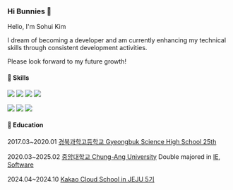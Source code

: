 ### Hi Bunnies 🩵
Hello, I'm Sohui Kim

I dream of becoming a developer and am currently enhancing my technical skills through consistent development activities.

Please look forward to my future growth!

#### 🥬 Skills

<img src="https://img.shields.io/badge/spring-6DB33F?style=for-the-badge&logo=spring&logoColor=white"/><!--Spring--> 
<img src="https://img.shields.io/badge/express.js-000000?style=for-the-badge&logo=express&logoColor=white"/><!--Express--> 
<img src="https://img.shields.io/badge/node.js-339933?style=for-the-badge&logo=Node.js&logoColor=white"/><!--Node.js--> 
<img src="https://img.shields.io/badge/Flask-000000?style=for-the-badge&logo=flask&logoColor=white"/><!--Flask--> 

<img src="https://img.shields.io/badge/react.js-61DAFB?style=for-the-badge&logo=react&logoColor=black"/><!--React--> 
<img src="https://img.shields.io/badge/javascript-F7DF1E?style=for-the-badge&logo=javascript&logoColor=black"/><!--javascript--> 
<img src="https://img.shields.io/badge/typescript-3178C6?style=for-the-badge&logo=typescript&logoColor=white"/><!--typescript--> 

#### 📘 Education
2017.03~2020.01 [경북과학고등학교 Gyeongbuk Science High School 25th](https://school.gyo6.net/kbs-english/main.do?sysId=kbs-english) 

2020.03~2025.02 [중앙대학교 Chung-Ang University](https://neweng.cau.ac.kr/index.do) Double majored in [IE](https://ie.cau.ac.kr/_eng/), [Software](https://cse.cau.ac.kr/eng/main.php) 

2024.04~2024.10 [Kakao Cloud School in JEJU 5기](https://rapa-kakaocloudschool-apply.goorm.io/)
<!--https://edu.rapa.or.kr/recruitment/480-->


<!--   
<img src="https://github.com/junia3/junia3/blob/output/mysnake.svg" width="100%">


#### I have experienced the following technologies and tools

![html5](https://img.shields.io/badge/HTML5-E34F26?style=for-the-badge&logo=html5&logoColor=white)
![css](https://img.shields.io/badge/CSS-239120?&style=for-the-badge&logo=css3&logoColor=white)
![js](https://img.shields.io/badge/JavaScript-F7DF1E?style=for-the-badge&logo=JavaScript&logoColor=white)
![React](https://img.shields.io/badge/React-20232A?style=for-the-badge&logo=react&logoColor=61DAFB)
![Node.js](https://img.shields.io/badge/Node.js-43853D?style=for-the-badge&logo=node.js&logoColor=white)
![Flutter](https://img.shields.io/badge/Flutter-02569B?style=for-the-badge&logo=flutter&logoColor=white)

![Spring](https://img.shields.io/badge/Spring-6DB33F?style=for-the-badge&logo=spring&logoColor=white)
![Flask](https://img.shields.io/badge/Flask-000000?style=for-the-badge&logo=flask&logoColor=white)
![MySQL](https://img.shields.io/badge/MySQL-005C84?style=for-the-badge&logo=mysql&logoColor=white)
![FireBase](https://img.shields.io/badge/Firebase-039BE5?style=for-the-badge&logo=Firebase&logoColor=white)

![C](https://img.shields.io/badge/C-00599C?style=for-the-badge&logo=c&logoColor=white)
![C++](https://img.shields.io/badge/C%2B%2B-00599C?style=for-the-badge&logo=c%2B%2B&logoColor=white)
![C#](https://img.shields.io/badge/C%23-239120?style=for-the-badge&logo=c-sharp&logoColor=white)
![Python](https://img.shields.io/badge/Python-14354C?style=for-the-badge&logo=python&logoColor=white)
![Java](https://img.shields.io/badge/Java-ED8B00?style=for-the-badge&logo=openjdk&logoColor=white)

![Unity](https://img.shields.io/badge/Unity-100000?style=for-the-badge&logo=unity&logoColor=white)
![Unreal](https://img.shields.io/badge/unrealengine-%23313131.svg?style=for-the-badge&logo=unrealengine&logoColor=white)

![Figma](https://img.shields.io/badge/Figma-F24E1E?style=for-the-badge&logo=figma&logoColor=white)
![PS](https://img.shields.io/badge/Adobe%20Photoshop-31A8FF?style=for-the-badge&logo=Adobe%20Photoshop&logoColor=black)
![AI](https://img.shields.io/badge/Adobe%20Illustrator-FF9A00?style=for-the-badge&logo=adobe%20illustrator&logoColor=white)
![Blender](https://img.shields.io/badge/blender-%23F5792A.svg?style=for-the-badge&logo=blender&logoColor=white)
-->
